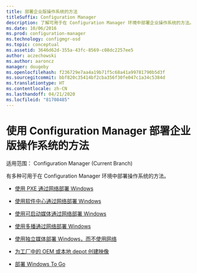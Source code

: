```yaml
---
title: 部署企业版操作系统的方法
titleSuffix: Configuration Manager
description: 了解可用于在 Configuration Manager 环境中部署企业操作系统的方法。
ms.date: 10/06/2016
ms.prod: configuration-manager
ms.technology: configmgr-osd
ms.topic: conceptual
ms.assetid: 3646d62d-355a-43fc-8569-c08dc2257ee5
author: aczechowski
ms.author: aaroncz
manager: dougeby
ms.openlocfilehash: f236729e7aa4a19b71f5c68a41a99781790b5d3f
ms.sourcegitcommit: bbf820c35414bf2cba356f30fe047c1a34c5384d
ms.translationtype: HT
ms.contentlocale: zh-CN
ms.lasthandoff: 04/21/2020
ms.locfileid: "81708485"
---
```

# <a name="methods-to-deploy-enterprise-operating-systems-using-configuration-manager"></a>使用 Configuration Manager 部署企业版操作系统的方法

适用范围：  Configuration Manager (Current Branch)

有多种可用于在 Configuration Manager 环境中部署操作系统的方法。

-   [使用 PXE 通过网络部署 Windows](use-pxe-to-deploy-windows-over-the-network.md)  

-   [使用软件中心通过网络部署 Windows](use-software-center-to-deploy-windows-over-the-network.md)  

-   [使用可启动媒体通过网络部署 Windows](use-bootable-media-to-deploy-windows-over-the-network.md)  

-   [使用多播通过网络部署 Windows](use-multicast-to-deploy-windows-over-the-network.md)  

-   [使用独立媒体部署 Windows，而不使用网络](use-stand-alone-media-to-deploy-windows-without-using-the-network.md)  

-   [为工厂中的 OEM 或本地 depot 创建映像](create-an-image-for-an-oem-in-factory-or-a-local-depot.md)  

-   [部署 Windows To Go](deploy-windows-to-go.md)  
